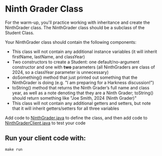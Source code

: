 # Ninth Grader Class

For the warm-up, you'll practice working with inheritance and create the NinthGrader class. The NinthGrader class should be a subclass of the Student Class.

Your NinthGrader class should contain the following components:
* This class will not contain any additional instance variables (it will inherit firstName, lastName, and classYear) 
* Two constructors to create a Student: one default/no-argument constructor and one with **two** parameters (all NinthGraders are class of 2024, so a classYear parameter is unnecessary)
* doSomething() method that just printed out something that the NinthGrader is doing (e.g. "I am preparing for a Harkness discussion!")
* toString() method that returns the Ninth Grader’s full name and class year, as well as a note denoting that they are a Ninth Grader; toString() should return something like "Joe Smith, 2024 (Ninth Grader)"
* This class will not contain any additional getters and setters, but note that it will inherit getters/setters for all three variables

Add code to [NinthGrader.java](src/main/java/NinthGrader.java) to define the class, and then add code to [NinthGraderClient.java](src/main/java/NinthGraderClient.java) to test your code

## Run your client code with:
```shell script
make run
```